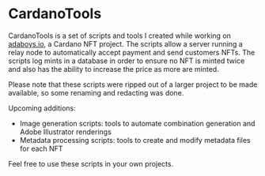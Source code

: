 # CardanoTools

CardanoTools is a set of scripts and tools I created while working on [adaboys.io](https://adaboys.io), a Cardano NFT project. 
The scripts allow a server running a relay node to automatically accept payment and send customers NFTs.
The scripts log mints in a database in order to ensure no NFT is minted twice and also has the ability to increase the price 
as more are minted. 

Please note that these scripts were ripped out of a larger project to be made available, so some renaming and redacting was done. 


Upcoming additions:
- Image generation scripts: tools to automate combination generation and Adobe Illustrator renderings
- Metadata processing scripts: tools to create and modify metadata files for each NFT

Feel free to use these scripts in your own projects.
